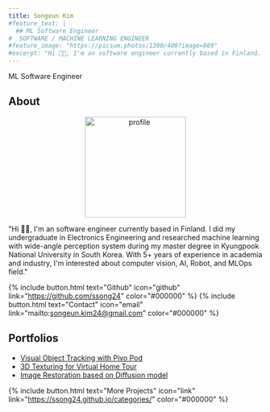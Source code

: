 ```yaml
---
title: Songeun Kim
#feature_text: |
  ## ML Software Engineer
#  SOFTWARE / MACHINE LEARNING ENGINEER
#feature_image: "https://picsum.photos/1300/400?image=989"
#excerpt: "Hi 👋🏼, I'm an software engineer currently based in Finland. I did my undergraduate in Electronics Engineering and researched Machine Learning with wide-angle perception system during my master degree in Kyungpook National University in South Korea. With 5+ years of experience in academia and industry, I'm passion about computer vision, AI, Robot, and MLOps field."
---
```

ML Software Engineer
## About
<p align="center">
  <img src="{{ site.baseurl }}/assets/img.png" alt="profile" width="200">
</p>

"Hi 👋🏼, I'm an software engineer currently based in Finland. I did my undergraduate in Electronics Engineering and researched machine learning with wide-angle perception system during my master degree in Kyungpook National University in South Korea. With 5+ years of experience in academia and industry, I'm interested about computer vision, AI, Robot, and MLOps field."

{% include button.html text="Github" icon="github" link="https://github.com/ssong24" color="#000000" %}  {% include button.html text="Contact" icon="email" link="mailto:songeun.kim24@gmail.com" color="#000000" %} 


## Portfolios

- [Visual Object Tracking with Pivo Pod](/pivo-tracking/)
- [3D Texturing for Virtual Home Tour](/3d-texturing/)
- [Image Restoration based on Diffusion model](/image-restoration/) 


{% include button.html text="More Projects" icon="link" link="https://ssong24.github.io/categories/" color="#000000" %} 